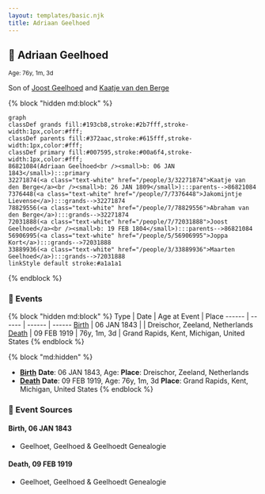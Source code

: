 ```yaml
---
layout: templates/basic.njk
title: Adriaan Geelhoed
---
```

## 🔵 Adriaan Geelhoed
<small>Age: 76y, 1m, 3d</small>

Son of [Joost Geelhoed](/people/7/72031888) and [Kaatje van den Berge](/people/3/32271874)

{% block "hidden md:block" %}
```mermaid
graph
classDef grands fill:#193cb8,stroke:#2b7fff,stroke-width:1px,color:#fff;
classDef parents fill:#372aac,stroke:#615fff,stroke-width:1px,color:#fff;
classDef primary fill:#007595,stroke:#00a6f4,stroke-width:1px,color:#fff;
86821084(Adriaan Geelhoed<br /><small>b: 06 JAN 1843</small>):::primary
32271874(<a class="text-white" href="/people/3/32271874">Kaatje van den Berge</a><br /><small>b: 26 JAN 1809</small>):::parents-->86821084
7376448(<a class="text-white" href="/people/7/7376448">Jakomijntje Lievense</a>):::grands-->32271874
78829556(<a class="text-white" href="/people/7/78829556">Abraham van den Berge</a>):::grands-->32271874
72031888(<a class="text-white" href="/people/7/72031888">Joost Geelhoed</a><br /><small>b: 19 FEB 1804</small>):::parents-->86821084
56906995(<a class="text-white" href="/people/5/56906995">Joppa Kort</a>):::grands-->72031888
33889936(<a class="text-white" href="/people/3/33889936">Maarten Geelhoed</a>):::grands-->72031888
linkStyle default stroke:#a1a1a1
```
{% endblock %}

### 📆 Events

{% block "hidden md:block" %}
Type | Date | Age at Event | Place
------ | ------ | ------ | ------
[Birth](#event-event-2) | 06 JAN 1843 |  | Dreischor, Zeeland, Netherlands
[Death](#event-event-3) | 09 FEB 1919 | 76y, 1m, 3d | Grand Rapids, Kent, Michigan, United States
{% endblock %}

{% block "md:hidden" %}
- **[Birth](#event-event-2)**
**Date**: 06 JAN 1843, Age:
**Place**: Dreischor, Zeeland, Netherlands
- **[Death](#event-event-3)**
**Date**: 09 FEB 1919, Age: 76y, 1m, 3d
**Place**: Grand Rapids, Kent, Michigan, United States
{% endblock %}

### 📰 Event Sources

#### <a id="event-event-2"></a> Birth, 06 JAN 1843
* Geelhoet, Geelhoed & Geelhoedt Genealogie

#### <a id="event-event-3"></a> Death, 09 FEB 1919
* Geelhoet, Geelhoed & Geelhoedt Genealogie